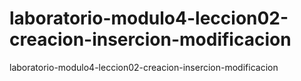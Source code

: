 # laboratorio-modulo4-leccion02-creacion-insercion-modificacion
laboratorio-modulo4-leccion02-creacion-insercion-modificacion
